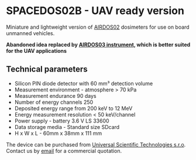 # SPACEDOS02B - UAV ready version

Miniature and lightweight version of [AIRDOS02](https://github.com/UniversalScientificTechnologies/AIRDOS02) dosimeters for use on board unmanned vehicles.

**Abandoned idea replaced by [AIRDOS03 instrument](https://github.com/UniversalScientificTechnologies/AIRDOS03), which is better suited for the UAV applications**



## Technical parameters

* Silicon PIN diode detector with 60 mm³ detection volume
* Measurement environment - atmosphere > 70 kPa
* Measurement endurance 90 days
* Number of energy channels 250
* Deposited energy range from 200 keV to 12 MeV
* Energy measurement resolution < 50 keV/channel
* Power supply - battery 3.6 V LS 33600
* Data storage media - Standard size SDcard
* H x W  x  L - 60mm x 38mm x 111 mm  

The device can be purchased from [Universal Scientific Technologies s.r.o](http://www.ust.cz). Contact us by [email](sale@ust.cz) for a commercial quotation.
